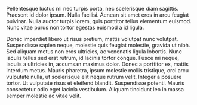Pellentesque luctus mi nec turpis porta, nec scelerisque diam sagittis. Praesent id dolor ipsum. Nulla facilisi. Aenean sit amet eros in arcu feugiat pulvinar. Nulla auctor turpis lorem, quis porttitor tellus elementum euismod. Nunc vitae purus non tortor egestas euismod a id ligula.

Donec imperdiet libero ut risus pretium, mattis volutpat nunc volutpat. Suspendisse sapien neque, molestie quis feugiat molestie, gravida ut nibh. Sed aliquam metus non eros ultricies, ac venenatis ligula lobortis. Nunc iaculis tellus sed erat rutrum, id lacinia tortor congue. Fusce mi neque, iaculis a ultricies in, accumsan maximus dolor. Donec a porttitor ex, mattis interdum metus. Mauris pharetra, ipsum molestie mollis tristique, orci arcu vulputate nulla, ut scelerisque elit neque rutrum velit. Integer a posuere tortor. Ut vulputate risus et eleifend blandit. Suspendisse potenti. Mauris consectetur odio eget lacinia vestibulum. Aliquam tincidunt leo in massa semper molestie ac vitae velit.